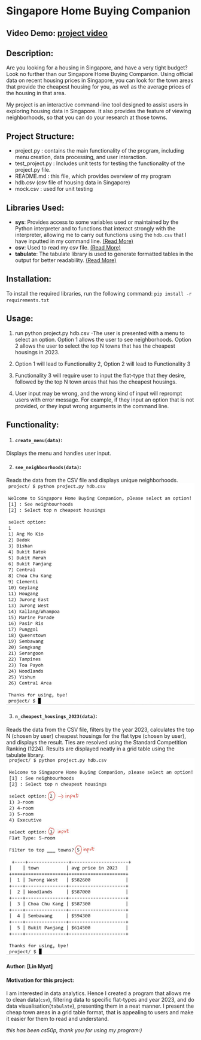 # Singapore Home Buying Companion
## Video Demo: [project video](https://youtu.be/ZC3uHaTobV8?si=fDbVI2eIII8E-7lF)

## Description:
Are you looking for a housing in Singapore, and have a very tight budget? Look no further than our Singapore Home Buying Companion. Using official data on recent housing prices in Singapore, you can look for the town areas that provide the cheapest housing for you, as well as the average prices of the housing in that area.

My project is an interactive command-line tool designed to assist users in exploring housing data in Singapore. It also provides the feature of viewing neighborhoods, so that you can do your research at those towns.

## Project Structure:
- project.py : contains the main functionality of the program, including menu creation, data processing, and user interaction.
- test_project.py : Includes unit tests for testing the functionality of the project.py file.
- README.md : this file, which provides overview of my program
- hdb.csv (csv file of housing data in Singapore)
- mock.csv : used for unit testing

## Libraries Used:
- **sys**: Provides access to some variables used or maintained by the Python interpreter and to functions that interact strongly with the interpreter, allowing me to carry out functions using the `hdb.csv` that I have inputted in my command line. [(Read More)](https://docs.python.org/3/library/sys.html)
- **csv**: Used to read my csv file. [(Read More)](https://docs.python.org/3/library/csv.html)
- **tabulate**: The tabulate library is used to generate formatted tables in the output for better readability. [(Read More)](https://pypi.org/project/tabulate/)

## Installation:
To install the required libraries, run the following command:
`pip install -r requirements.txt`

## Usage:
1) run python project.py hdb.csv
   -The user is presented with a menu to select an option.
        Option 1 allows the user to see neighborhoods.
        Option 2 allows the user to select the top N towns that has the cheapest housings in 2023.

2) Option 1 will lead to Functionality 2, Option 2 will lead to Functionality 3

3) Functionality 3 will require user to input the flat-type that they desire, followed by the top N town areas that has the cheapest housings.

4) User input may be wrong, and the wrong kind of input will reprompt users with error message. For example, if they input an option that is not provided, or they input wrong arguments in the command line.

## Functionality:
1) #### `create_menu(data)`:
Displays the menu and handles user input.

2) #### `see_neighbourhoods(data)`:
Reads the data from the CSV file and displays unique neighborhoods.
![option 1](option1.jpg)

3) #### `n_cheapest_housings_2023(data)`:
Reads the data from the CSV file, filters by the year 2023, calculates the top N (chosen by user) cheapest housings for the flat type (chosen by user), and displays the result. Ties are resolved using the Standard Competition Ranking (1224). Results are displayed neatly in a grid table using the tabulate library.
![option 2](option2.jpg)

#### Author: [Lin Myat]

#### Motivation for this project:
I am interested in data analytics. Hence I created a program that allows me to clean data(`csv`), filtering data to specific flat-types and year 2023, and do data visualisation(`tabulate`), presenting them in a neat manner. I present the cheap town areas in a grid table format, that is appealing to users and make it easier for them to read and understand.

*this has been cs50p, thank you for using my program:)*
